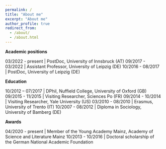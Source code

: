 ```yaml
---
permalink: /
title: "About me"
excerpt: "About me"
author_profile: true
redirect_from: 
  - /about/
  - /about.html
---
```



**Academic positions**

03/2022 - present |    PostDoc, University of Innsbruck (AT)
09/2017 - 03/2022 |   Assistant Professor,  University of Leipzig (DE)
10/2016 - 08/2017 |     PostDoc, University of Leipzig (DE)



**Education**

10/2012 – 07/2017 |    DPhil, Nuffield College, University of Oxford (GB)
09/2015 - 11/2015 |    Visiting Researcher, Sciences Po (FR)
09/2014 - 10/2014 |    Visiting Researcher, Yale University (US)
03/2010 - 08/2010 |    Erasmus, University of Trento (IT)
10/2007 - 08/2012 |    Diploma in Sociology, University of Bamberg (DE)


**Awards**

04/2020 - present | Member of the Young Academy Mainz, Academy of Science and Literature Mainz
10/2013 - 10/2016 | Doctoral scholarship of the German National Academic Foundation 


